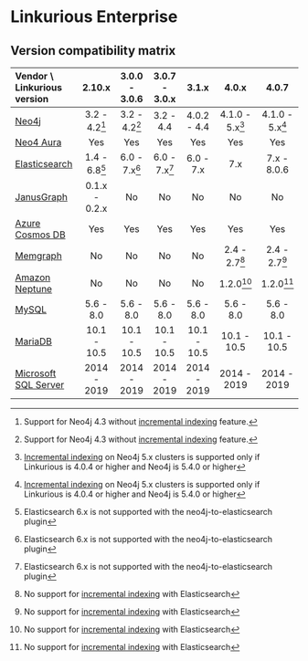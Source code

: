 # Linkurious Enterprise

## Version compatibility matrix

| Vendor \ Linkurious version|    2.10.x     | 3.0.0 - 3.0.6 | 3.0.7 - 3.0.x |     3.1.x     |      4.0.x      |      4.0.7      |
|:---------------------------|:-------------:|:-------------:|:-------------:|:-------------:|:---------------:|:---------------:|
| [Neo4j][a]                 | 3.2 - 4.2[^1] | 3.2 - 4.2[^1] |   3.2 - 4.4   |  4.0.2 - 4.4  | 4.1.0 - 5.x[^2] | 4.1.0 - 5.x[^2] |
| [Neo4 Aura][b]             |      Yes      |      Yes      |      Yes      |      Yes      |      Yes        |       Yes       |
| [Elasticsearch][c]         | 1.4 - 6.8[^3] | 6.0 - 7.x[^3] | 6.0 - 7.x[^3] | 6.0 - 7.x     |      7.x        |   7.x - 8.0.6   |
| [JanusGraph][d]            | 0.1.x - 0.2.x |      No       |      No       |      No       |      No         |      No         |
| [Azure Cosmos DB][e]       |      Yes      |      Yes      |      Yes      |      Yes      |      Yes        |      Yes        |
| [Memgraph][f]              |      No       |      No       |      No       |      No       | 2.4 - 2.7[^4]   | 2.4 - 2.7[^4]   |
| [Amazon Neptune][g]        |      No       |      No       |      No       |      No       |   1.2.0[^4]     |   1.2.0[^4]     |
| [MySQL][h]                 |   5.6 - 8.0   |   5.6 - 8.0   |   5.6 - 8.0   |   5.6 - 8.0   |   5.6 - 8.0     |   5.6 - 8.0     |
| [MariaDB][i]               |  10.1 - 10.5  |  10.1 - 10.5  |  10.1 - 10.5  |  10.1 - 10.5  |  10.1 - 10.5    |  10.1 - 10.5    |
| [Microsoft SQL Server][j]  |  2014 - 2019  |  2014 - 2019  |  2014 - 2019  |  2014 - 2019  |  2014 - 2019    |  2014 - 2019    |

[a]: https://neo4j.com/
[b]: https://neo4j.com/aura/
[c]: https://www.elastic.co/enterprise-search
[d]: https://janusgraph.org/
[e]: https://azure.microsoft.com/en-us/products/cosmos-db
[f]: https://memgraph.com/
[g]: https://aws.amazon.com/neptune/
[h]: https://www.mysql.com/
[i]: https://mariadb.org/
[j]: https://www.microsoft.com/en-us/sql-server/

[^1]: Support for Neo4j 4.3 without [incremental indexing](https://doc.linkurious.com/admin-manual/2.10.15/incremental-indexing/) feature.
[^2]: [Incremental indexing](https://doc.linkurious.com/admin-manual/4.0/incremental-indexing/) on Neo4j 5.x clusters is supported only if Linkurious is 4.0.4 or higher and Neo4j is 5.4.0 or higher
[^3]: Elasticsearch 6.x is not supported with the neo4j-to-elasticsearch plugin
[^4]: No support for [incremental indexing](https://doc.linkurious.com/admin-manual/4.0/incremental-indexing/) with Elasticsearch
